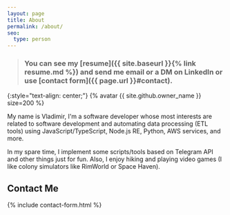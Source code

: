```yaml
---
layout: page
title: About
permalink: /about/
seo:
  type: person
---
```


> ### You can see my [resume]({{ site.baseurl }}{% link resume.md %}) and send me email or a DM on LinkedIn or use [contact form]({{ page.url }}#contact).

{:style="text-align: center;"}
{% avatar {{ site.github.owner_name }} size=200 %}

My name is Vladimir, I'm a software developer whose most interests are related to software development and automating data processing (ETL tools) using JavaScript/TypeScript, Node.js RE, Python, AWS services, and more.

In my spare time, I implement some scripts/tools based on Telegram API and other things just for fun. Also, I enjoy hiking and playing video games (I like colony simulators like RimWorld or Space Haven).

## Contact Me
{% include contact-form.html %}
